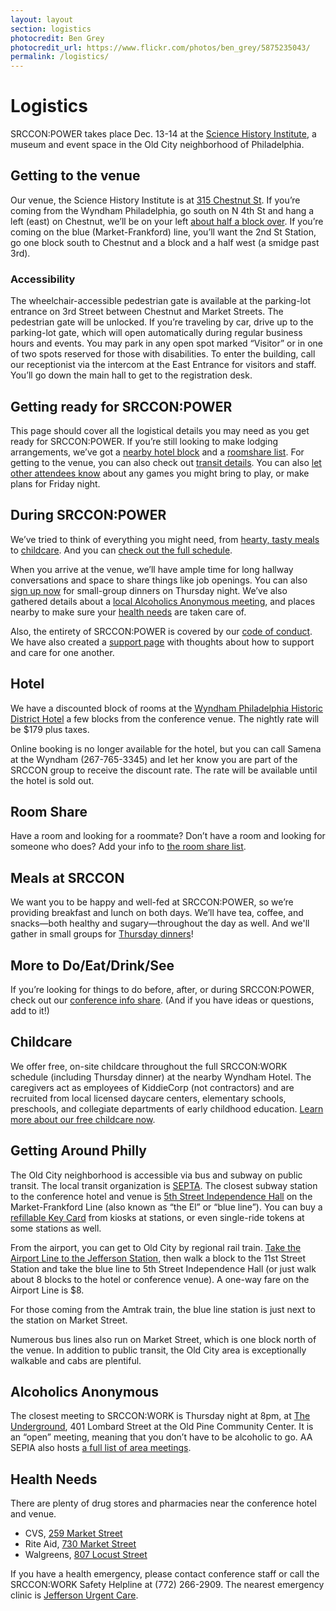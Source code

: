 ```yaml
---
layout: layout
section: logistics
photocredit: Ben Grey
photocredit_url: https://www.flickr.com/photos/ben_grey/5875235043/
permalink: /logistics/
---
```


# Logistics

SRCCON:POWER takes place Dec. 13-14 at the [Science History Institute](https://www.sciencehistory.org/), a museum and event space in the Old City neighborhood of Philadelphia.

## Getting to the venue

Our venue, the Science History Institute is at [315 Chestnut St](https://goo.gl/maps/8UEjyuupfN92). If you’re coming from the Wyndham Philadelphia, go south on N 4th St and hang a left (east) on Chestnut, we’ll be on your left [about half a block over](https://www.google.com/maps/dir/Wyndham+Philadelphia+Historic+District,+400+Arch+St,+Philadelphia,+PA+19106/chemical+heritage+foundation/@39.9505279,-75.1485967,17z/data=!3m1!4b1!4m14!4m13!1m5!1m1!1s0x89c6c88421a9f379:0xce18bea485fd9b80!2m2!1d-75.1471664!2d39.9518924!1m5!1m1!1s0x89c6c884f0010fd7:0x9fdd2fbe5d2744d3!2m2!1d-75.146443!2d39.949024!3e2). If you’re coming on the blue (Market-Frankford) line, you’ll want the 2nd St Station, go one block south to Chestnut and a block and a half west (a smidge past 3rd).

### Accessibility

The wheelchair-accessible pedestrian gate is available at the parking-lot entrance on 3rd Street between Chestnut and Market Streets. The pedestrian gate will be unlocked. If you’re traveling by car, drive up to the parking-lot gate, which will open automatically during regular business hours and events. You may park in any open spot marked “Visitor” or in one of two spots reserved for those with disabilities. To enter the building, call our receptionist via the intercom at the East Entrance for visitors and staff. You’ll go down the main hall to get to the registration desk.

## Getting ready for SRCCON:POWER

This page should cover all the logistical details you may need as you get ready for SRCCON:POWER. If you’re still looking to make lodging arrangements, we’ve got a [nearby hotel block](#lodging) and a [roomshare list](https://etherpad.opennews.org/p/srcconpowerRoomShare2018). For getting to the venue, you can also check out [transit details](#transit). You can also [let other attendees know](https://etherpad.opennews.org/p/SRCCONPOWER2018) about any games you might bring to play, or make plans for Friday night.

## During SRCCON:POWER

We’ve tried to think of everything you might need, from [hearty, tasty meals](#meals) to [childcare](#childcare). And you can [check out the full schedule](/schedule).

When you arrive at the venue, we’ll have ample time for long hallway conversations and space to share things like job openings. You can also [sign up now](https://docs.google.com/spreadsheets/d/1G-u8Yd4SwQ2YuBAl2YxxcNE72G565vg5VgubTPQYhgo/edit?usp=sharing) for small-group dinners on Thursday night. We’ve also gathered details about a [local Alcoholics Anonymous meeting](#aa), and places nearby to make sure your [health needs](#health) are taken care of.

Also, the entirety of SRCCON:POWER is covered by our [code of conduct](/conduct). We have also created a [support page](/support) with thoughts about how to support and care for one another.

<span id="lodging"></span>

## Hotel

We have a discounted block of rooms at the [Wyndham Philadelphia Historic District Hotel](https://www.wyndhamhotels.com/wyndham/philadelphia-pennsylvania/wyndham-philadelphia-historic-district/overview) a few blocks from the conference venue. The nightly rate will be $179 plus taxes.

Online booking is no longer available for the hotel, but you can call Samena at the Wyndham (267-765-3345) and let her know you are part of the SRCCON group to receive the discount rate. The rate will be available until the hotel is sold out.

## Room Share

Have a room and looking for a roommate? Don’t have a room and looking for someone who does? Add your info to [the room share list](https://etherpad.opennews.org/p/srcconpowerRoomShare2018).

<span id="meals"></span>

## Meals at SRCCON

We want you to be happy and well-fed at SRCCON:POWER, so we’re providing breakfast and lunch on both days. We’ll have tea, coffee, and snacks—both healthy and sugary—throughout the day as well. And we'll gather in small groups for [Thursday dinners](/dinner)!

<span id="todo"></span>

## More to Do/Eat/Drink/See

If you’re looking for things to do before, after, or during SRCCON:POWER, check out our [conference info share](https://etherpad.opennews.org/p/SRCCONPOWER2018). (And if you have ideas or questions, add to it!)

<span id="childcare"></span>

## Childcare

We offer free, on-site childcare throughout the full SRCCON:WORK schedule (including Thursday dinner) at the nearby Wyndham Hotel. The caregivers act as employees of KiddieCorp (not contractors) and are recruited from local licensed daycare centers, elementary schools, preschools, and collegiate departments of early childhood education. [Learn more about our free childcare now](/childcare).

<span id="transit"></span>

## Getting Around Philly

The Old City neighborhood is accessible via bus and subway on public transit. The local transit organization is [SEPTA](http://septa.org/). The closest subway station to the conference hotel and venue is [5th Street Independence Hall](https://goo.gl/maps/Z6xmt8m5c7E2) on the Market-Frankford Line (also known as “the El” or “blue line”). You can buy a [refillable Key Card](http://www.septa.org/fares/pass/key.html) from kiosks at stations, or even single-ride tokens at some stations as well.

From the airport, you can get to Old City by regional rail train. [Take the Airport Line to the Jefferson Station](https://goo.gl/maps/Q2D8TiDEW322), then walk a block to the 11st Street Station and take the blue line to 5th Street Independence Hall (or just walk about 8 blocks to the hotel or conference venue). A one-way fare on the Airport Line is $8.

For those coming from the Amtrak train, the blue line station is just next to the station on Market Street.

Numerous bus lines also run on Market Street, which is one block north of the venue. In addition to public transit, the Old City area is exceptionally walkable and cabs are plentiful.

<span id="aa"></span>

## Alcoholics Anonymous

The closest meeting to SRCCON:WORK is Thursday night at 8pm, at [The Underground](http://www.aasepia.org/meetings/401-lombard-street-center-city-pa-19147-the-underground-thursday-20-00-obb-10246/), 401 Lombard Street at the Old Pine Community Center. It is an “open” meeting, meaning that you don’t have to be alcoholic to go. AA SEPIA also hosts [a full list of area meetings](http://www.aasepia.org/meetings/).

<span id="health"></span>

## Health Needs

There are plenty of drug stores and pharmacies near the conference hotel and venue.

* CVS, [259 Market Street](https://goo.gl/maps/Cwz4BUhgrUU2)
* Rite Aid, [730 Market Street](https://goo.gl/maps/upCJwAHoUiw)
* Walgreens, [807 Locust Street](https://goo.gl/maps/j3qa9pGaLYt)

If you have a health emergency, please contact conference staff or call the SRCCON:WORK Safety Helpline at (772) 266-2909. The nearest emergency clinic is [Jefferson Urgent Care](https://goo.gl/maps/bW4C7MQcaQv).
